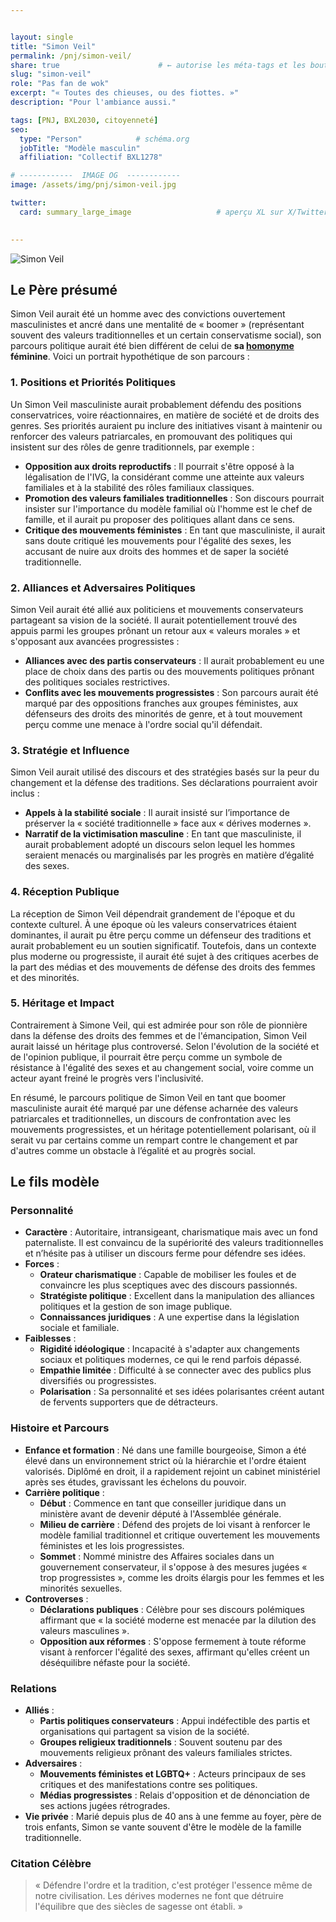 ```yaml
---


layout: single
title: "Simon Veil"
permalink: /pnj/simon-veil/
share: true                      # ← autorise les méta-tags et les boutons
slug: "simon-veil"
role: "Pas fan de wok"
excerpt: "« Toutes des chieuses, ou des fiottes. »"
description: "Pour l'ambiance aussi."

tags: [PNJ, BXL2030, citoyenneté]
seo:
  type: "Person"            # schéma.org
  jobTitle: "Modèle masculin"
  affiliation: "Collectif BXL1278"

# ------------  IMAGE OG  ------------
image: /assets/img/pnj/simon-veil.jpg

twitter:
  card: summary_large_image                   # aperçu XL sur X/Twitter

  
---
```


![Simon Veil](https://ouaisfieu.github.io/bxl2030/assets/img/pnj/simon-veil.jpg)

## Le Père présumé

Simon Veil aurait été un homme avec des convictions ouvertement masculinistes et ancré dans une mentalité de « boomer » (représentant souvent des valeurs traditionnelles et un certain conservatisme social), son parcours politique aurait été bien différent de celui de **sa [homonyme](https://fr.wikipedia.org/wiki/Simone_Veil) féminine**. Voici un portrait hypothétique de son parcours :

### 1. **Positions et Priorités Politiques**

Un Simon Veil masculiniste aurait probablement défendu des positions conservatrices, voire réactionnaires, en matière de société et de droits des genres. Ses priorités auraient pu inclure des initiatives visant à maintenir ou renforcer des valeurs patriarcales, en promouvant des politiques qui insistent sur des rôles de genre traditionnels, par exemple :

- **Opposition aux droits reproductifs** : Il pourrait s'être opposé à la légalisation de l'IVG, la considérant comme une atteinte aux valeurs familiales et à la stabilité des rôles familiaux classiques.
- **Promotion des valeurs familiales traditionnelles** : Son discours pourrait insister sur l'importance du modèle familial où l'homme est le chef de famille, et il aurait pu proposer des politiques allant dans ce sens.
- **Critique des mouvements féministes** : En tant que masculiniste, il aurait sans doute critiqué les mouvements pour l'égalité des sexes, les accusant de nuire aux droits des hommes et de saper la société traditionnelle.

### 2. **Alliances et Adversaires Politiques**

Simon Veil aurait été allié aux politiciens et mouvements conservateurs partageant sa vision de la société. Il aurait potentiellement trouvé des appuis parmi les groupes prônant un retour aux « valeurs morales » et s'opposant aux avancées progressistes :

- **Alliances avec des partis conservateurs** : Il aurait probablement eu une place de choix dans des partis ou des mouvements politiques prônant des politiques sociales restrictives.
- **Conflits avec les mouvements progressistes** : Son parcours aurait été marqué par des oppositions franches aux groupes féministes, aux défenseurs des droits des minorités de genre, et à tout mouvement perçu comme une menace à l'ordre social qu'il défendait.

### 3. **Stratégie et Influence**

Simon Veil aurait utilisé des discours et des stratégies basés sur la peur du changement et la défense des traditions. Ses déclarations pourraient avoir inclus :

- **Appels à la stabilité sociale** : Il aurait insisté sur l’importance de préserver la « société traditionnelle » face aux « dérives modernes ».
- **Narratif de la victimisation masculine** : En tant que masculiniste, il aurait probablement adopté un discours selon lequel les hommes seraient menacés ou marginalisés par les progrès en matière d’égalité des sexes.

### 4. **Réception Publique**

La réception de Simon Veil dépendrait grandement de l'époque et du contexte culturel. À une époque où les valeurs conservatrices étaient dominantes, il aurait pu être perçu comme un défenseur des traditions et aurait probablement eu un soutien significatif. Toutefois, dans un contexte plus moderne ou progressiste, il aurait été sujet à des critiques acerbes de la part des médias et des mouvements de défense des droits des femmes et des minorités.

### 5. **Héritage et Impact**

Contrairement à Simone Veil, qui est admirée pour son rôle de pionnière dans la défense des droits des femmes et de l'émancipation, Simon Veil aurait laissé un héritage plus controversé. Selon l'évolution de la société et de l'opinion publique, il pourrait être perçu comme un symbole de résistance à l'égalité des sexes et au changement social, voire comme un acteur ayant freiné le progrès vers l'inclusivité.

En résumé, le parcours politique de Simon Veil en tant que boomer masculiniste aurait été marqué par une défense acharnée des valeurs patriarcales et traditionnelles, un discours de confrontation avec les mouvements progressistes, et un héritage potentiellement polarisant, où il serait vu par certains comme un rempart contre le changement et par d'autres comme un obstacle à l’égalité et au progrès social.


## Le fils modèle

### Personnalité

- **Caractère** : Autoritaire, intransigeant, charismatique mais avec un fond paternaliste. Il est convaincu de la supériorité des valeurs traditionnelles et n’hésite pas à utiliser un discours ferme pour défendre ses idées.
- **Forces** :
    - **Orateur charismatique** : Capable de mobiliser les foules et de convaincre les plus sceptiques avec des discours passionnés.
    - **Stratégiste politique** : Excellent dans la manipulation des alliances politiques et la gestion de son image publique.
    - **Connaissances juridiques** : A une expertise dans la législation sociale et familiale.
- **Faiblesses** :
    - **Rigidité idéologique** : Incapacité à s'adapter aux changements sociaux et politiques modernes, ce qui le rend parfois dépassé.
    - **Empathie limitée** : Difficulté à se connecter avec des publics plus diversifiés ou progressistes.
    - **Polarisation** : Sa personnalité et ses idées polarisantes créent autant de fervents supporters que de détracteurs.

### Histoire et Parcours

- **Enfance et formation** : Né dans une famille bourgeoise, Simon a été élevé dans un environnement strict où la hiérarchie et l'ordre étaient valorisés. Diplômé en droit, il a rapidement rejoint un cabinet ministériel après ses études, gravissant les échelons du pouvoir.
- **Carrière politique** :
    - **Début** : Commence en tant que conseiller juridique dans un ministère avant de devenir député à l'Assemblée générale.
    - **Milieu de carrière** : Défend des projets de loi visant à renforcer le modèle familial traditionnel et critique ouvertement les mouvements féministes et les lois progressistes.
    - **Sommet** : Nommé ministre des Affaires sociales dans un gouvernement conservateur, il s'oppose à des mesures jugées « trop progressistes », comme les droits élargis pour les femmes et les minorités sexuelles.
- **Controverses** :
    - **Déclarations publiques** : Célèbre pour ses discours polémiques affirmant que « la société moderne est menacée par la dilution des valeurs masculines ».
    - **Opposition aux réformes** : S'oppose fermement à toute réforme visant à renforcer l'égalité des sexes, affirmant qu'elles créent un déséquilibre néfaste pour la société.

### Relations

- **Alliés** :
    - **Partis politiques conservateurs** : Appui indéfectible des partis et organisations qui partagent sa vision de la société.
    - **Groupes religieux traditionnels** : Souvent soutenu par des mouvements religieux prônant des valeurs familiales strictes.
- **Adversaires** :
    - **Mouvements féministes et LGBTQ+** : Acteurs principaux de ses critiques et des manifestations contre ses politiques.
    - **Médias progressistes** : Relais d'opposition et de dénonciation de ses actions jugées rétrogrades.
- **Vie privée** : Marié depuis plus de 40 ans à une femme au foyer, père de trois enfants, Simon se vante souvent d'être le modèle de la famille traditionnelle.

### Citation Célèbre

> « Défendre l'ordre et la tradition, c'est protéger l'essence même de notre civilisation. Les dérives modernes ne font que détruire l'équilibre que des siècles de sagesse ont établi. »


